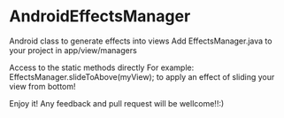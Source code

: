 # AndroidEffectsManager
Android class to generate effects into views
Add EffectsManager.java to your project in app/view/managers

Access to the static methods directly
For example: 
EffectsManager.slideToAbove(myView); to apply an effect of sliding your view from bottom!

Enjoy it!
Any feedback and pull request will be wellcome!!:)
